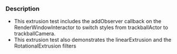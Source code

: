 ### Description
* This extrusion test includes the addObserver callback on the RenderWindowInteractor to switch styles from trackballActor to trackballCamera.
* This extrusion test also demonstrates the linearExtrusion and the RotationalExtrusion filters
